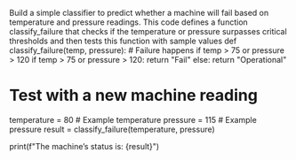 Build a simple classifier to predict whether a machine will fail
based on temperature and pressure readings.
This code defines a function classify_failure that checks if the temperature or pressure surpasses critical thresholds and then tests this function with sample values
def classify_failure(temp, pressure):
    # Failure happens if temp > 75 or pressure > 120
    if temp > 75 or pressure > 120:
        return "Fail"
    else:
        return "Operational"

# Test with a new machine reading
temperature = 80  # Example temperature
pressure = 115    # Example pressure
result = classify_failure(temperature, pressure)

print(f"The machine’s status is: {result}")
